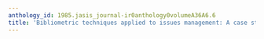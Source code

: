 ```yaml
---
anthology_id: 1985.jasis_journal-ir0anthology0volumeA36A6.6
title: 'Bibliometric techniques applied to issues management: A case study'
---
```

